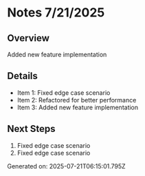 # Notes 7/21/2025

## Overview
Added new feature implementation

## Details
- Item 1: Fixed edge case scenario
- Item 2: Refactored for better performance
- Item 3: Added new feature implementation

## Next Steps
1. Fixed edge case scenario
2. Fixed edge case scenario

Generated on: 2025-07-21T06:15:01.795Z
